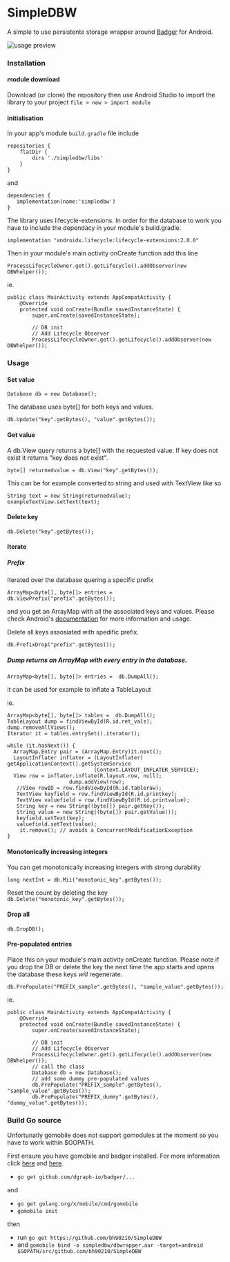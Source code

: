 # SimpleDBW
A simple to use persistente storage wrapper around [Badger](https://github.com/dgraph-io/badger) for Android.

![usage preview](https://media.giphy.com/media/QygXWDXt26asEEAe0V/giphy.gif)

### Installation

#### module download
Download (or clone) the repository then use Android Studio to import the library to your project `file > new > import module`

#### initialisation 
In your app's module `build.gradle` file include
```
repositories {
    flatDir {
        dirs './simpledbw/libs'
    }
}
```
and
```
dependencies {
   implementation(name:'simpledbw')
}
```

The library uses lifecycle-extensions. In order for the database to work you have to include the dependacy in your module's build.gradle.

```implementation "androidx.lifecycle:lifecycle-extensions:2.0.0"```

Then in your module's main activity onCreate function add this line

```ProcessLifecycleOwner.get().getLifecycle().addObserver(new DBWhelper());```

ie.
```
public class MainActivity extends AppCompatActivity {
    @Override
    protected void onCreate(Bundle savedInstanceState) {
        super.onCreate(savedInstanceState);

        // DB init
        // Add Lifecycle Observer
        ProcessLifecycleOwner.get().getLifecycle().addObserver(new DBWhelper());
```

### Usage

#### Set value

```Database db = new Database();```

The database uses byte[] for both keys and values.

```db.Update("key".getBytes(), "value".getBytes());```

#### Get value

A db.View query returns a byte[] with the requested value. If key does not exist it returns "key does not exist".

```
byte[] returnedvalue = db.View("key".getBytes());
```

This can be for example converted to string and used with TextView like so

```
String text = new String(returnedvalue);
exampleTextView.setText(text);
```

#### Delete key

```db.Delete("key".getBytes());```

#### Iterate

##### Prefix

Iterated over the database quering a specific prefix

```ArrayMap<byte[], byte[]> entries =  db.ViewPrefix("prefix".getBytes());```

and you get an ArrayMap with all the associated keys and values. Please check Android's [documentation](https://developer.android.com/reference/android/support/v4/util/ArrayMap) for more information and usage.

Delete all keys assosiated with spedific prefix.

```db.PrefixDrop("prefix".getBytes());```
                

##### Dump returns an ArrayMap with every entry in the database.

```ArrayMap<byte[], byte[]> entries =  db.DumpAll();```

it can be used for example to inflate a TableLayout

ie. 
```
ArrayMap<byte[], byte[]> tables =  db.DumpAll();
TableLayout dump = findViewById(R.id.ret_vals);
dump.removeAllViews();
Iterator it = tables.entrySet().iterator();

while (it.hasNext()) {
  ArrayMap.Entry pair = (ArrayMap.Entry)it.next();
  LayoutInflater inflater = (LayoutInflater) getApplicationContext().getSystemService
                            (Context.LAYOUT_INFLATER_SERVICE);
  View row = inflater.inflate(R.layout.row, null);
                    dump.addView(row);
   //View rowID = row.findViewById(R.id.tableraw);
   TextView keyfield = row.findViewById(R.id.printkey);
   TextView valuefield = row.findViewById(R.id.printvalue);
   String key = new String((byte[]) pair.getKey());
   String value = new String((byte[]) pair.getValue());
   keyfield.setText(key);
   valuefield.setText(value);
    it.remove(); // avoids a ConcurrentModificationException
}
```         

#### Monotonically increasing integers

You can get monotonically increasing integers with strong durability

```long nextInt = db.Mii("monotonic_key".getBytes());```

Reset the count by deleting the key
```db.Delete("monotonic_key".getBytes());```

#### Drop all
```db.DropDB();```

#### Pre-populated entries

Place this on your module's main activity onCreate function. Please note if you drop the DB or delete the key the next time the app starts and opens the database these keys *will* regenerate.

```db.PrePopulate("PREFIX_sample".getBytes(), "sample_value".getBytes());```

ie. 
```
public class MainActivity extends AppCompatActivity {
    @Override
    protected void onCreate(Bundle savedInstanceState) {
        super.onCreate(savedInstanceState);

        // DB init
        // Add Lifecycle Observer
        ProcessLifecycleOwner.get().getLifecycle().addObserver(new DBWhelper());
        // call the class
        Database db = new Database();
        // add some dummy pre-populated values
        db.PrePopulate("PREFIX_sample".getBytes(), "sample_value".getBytes());
        db.PrePopulate("PREFIX_dummy".getBytes(), "dummy_value".getBytes());
```

### Build Go source

Unfortunatly gomobile does not support gomodules at the moment so you have to work within $GOPATH.

First ensure you have gomobile and badger installed. For more information click [here](https://godoc.org/golang.org/x/mobile/cmd/gomobile) and [here](https://github.com/dgraph-io/badger).

* ```go get github.com/dgraph-io/badger/...```

and

* ```go get golang.org/x/mobile/cmd/gomobile```
* ```gomobile init```

then

* run ```go get https://github.com/bh90210/SimpleDBW``` 
* and ```gomobile bind -o simpledbw/dbwrapper.aar -target=android $GOPATH/src/github.com/bh90210/SimpleDBW``` 
